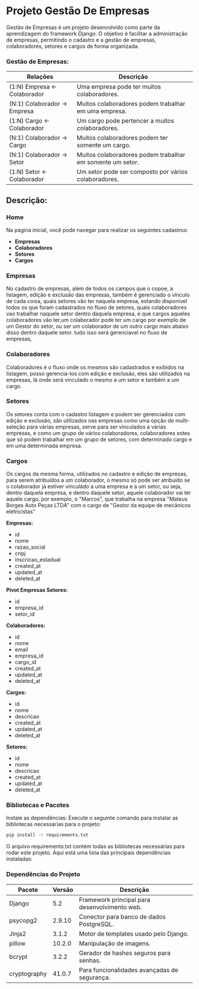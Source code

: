 # Projeto Gestão De Empresas
Gestão de Empresas é um projeto desenvolvido como parte da aprendizagem do framework Django. O objetivo é facilitar a administração de empresas, permitindo o cadastro e a gestão de empresas, colaboradores, setores e cargos de forma organizada.

### Gestão de Empresas:

| Relações                     | Descrição                                                 |
|------------------------------|-----------------------------------------------------------|
| (1:N) Empresa <- Colaborador | Uma empresa pode ter muitos colaboradores.                |
| (N:1) Colaborador -> Empresa | Muitos colaboradores podem trabalhar em uma empresa.      |
| (1:N) Cargo <- Colaborador   | Um cargo pode pertencer a muitos colaboradores.           |
| (N:1) Colaborador -> Cargo   | Muitos colaboradores podem ter somente um cargo.          |
| (N:1) Colaborador -> Setor   | Muitos colaboradores podem trabalhar em somente um setor. |
| (1:N) Setor <- Colaborador   | Um setor pode ser composto por vários colaboradores.      |

## Descrição:

### **Home**
Na página inicial, você pode navegar para realizar os seguintes cadastros:
- **Empresas**
- **Colaboradores**
- **Setores**
- **Cargos**

### **Empresas**
No cadastro de empresas, além de todos os campos que o copoe, a listagem, edição e exclusão das empresas,
também é gerenciado o vínculo de cada coisa, quais setores vão ter naquela empresa, estando disponivel todos
os que foram cadastrados no fluxo de setores, quais colaboradores vao trabalhar naquele setor dentro daquela
empresa, e que cargos aqueles colaboradores vão ter,um colaborador pode ter um cargo por exemplo de um Gestor do setor,
ou ser um colaborador de um outro cargo mais abaixo disso dentro daquele setor. tudo isso será gerenciavel no 
fluxo de empresas,

### **Colaboradores**
Colaboradores é o fluxo onde os mesmos são cadastrados e exibidos na listagem, posso gerencia-los
com edição e exclusão, eles são utilizados na empresas, lá onde será vinculado o mesmo a um setor
e também a um cargo.

### **Setores**
Os setores conta com o cadastro listagem e podem ser gerenciados com edição e exclusão, são
utilizados nas empresas como uma opção de multi-seleção para várias empresas, serve para
ser vinculados a várias empresas, e como um grupo de vários colaboradores, colaboradores estes
que só podem trabalhar em um grupo de setores, com determinado cargo e em  uma determinada empresa.

### **Cargos**
Os cargos da mesma forma, utilizados no cadastro e edição de empresas, para serem atribuídos a um
colaborador, o mesmo só pode ser atribuído se o colaborador já estiver vinculádo a uma empresa e a um
setor, ou seja, dentro daquela empresa, e dentro daquele setor, aquele colaborador vai ter aquele cargo,
por exemplo, o "Marcos", que trabalha na empresa "Mateus Borges Auto Peças LTDA" com o cargo de "Gestor da 
equipe de mecânicos elétricistas"

**Empresas:**
* id
* nome
* razao_social
* cnpj
* inscricao_estadual
* created_at
* updated_at
* deleted_at

**Pivot Empresas Setores:**
* id
* empresa_id
* setor_id

**Colaboradores:**
* id
* nome
* email
* empresa_id
* cargo_id
* created_at
* updated_at
* deleted_at

**Cargos:**
* id
* nome
* descricao
* created_at
* updated_at
* deleted_at

**Setores:**
* id
* nome
* descricao
* created_at
* updated_at
* deleted_at

### Bibliotecas e Pacotes

Instale as dependências: Execute o seguinte comando para instalar as bibliotecas necessárias para o projeto:
```bash
pip install -r requirements.txt
```

O arquivo requirements.txt contém todas as bibliotecas necessárias para rodar este projeto.
Aqui está uma lista das principais dependências instaladas:

### Dependências do Projeto
| Pacote        | Versão  | Descrição                                     |
|---------------|---------|-----------------------------------------------|
| Django        | 5.2     | Framework principal para desenvolvimento web. |
| psycopg2      | 2.9.10  | Conector para banco de dados PostgreSQL.      |
| Jinja2        | 3.1.2   | Motor de templates usado pelo Django.         |
| pillow        | 10.2.0  | Manipulação de imagens.                       |
| bcrypt        | 3.2.2   | Gerador de hashes seguros para senhas.        |
| cryptography  | 41.0.7  | Para funcionalidades avançadas de segurança.  |